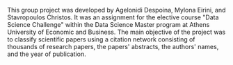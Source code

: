 This group project was developed by Agelonidi Despoina, Mylona Eirini, and Stavropoulos Christos. It was an assignment for the elective course "Data Science Challenge" within the Data Science Master program at Athens University of Economic and Business. The main objective of the project was to classify scientific papers using a citation network consisting of thousands of research papers, the papers' abstracts, the authors' names, and the year of publication.
